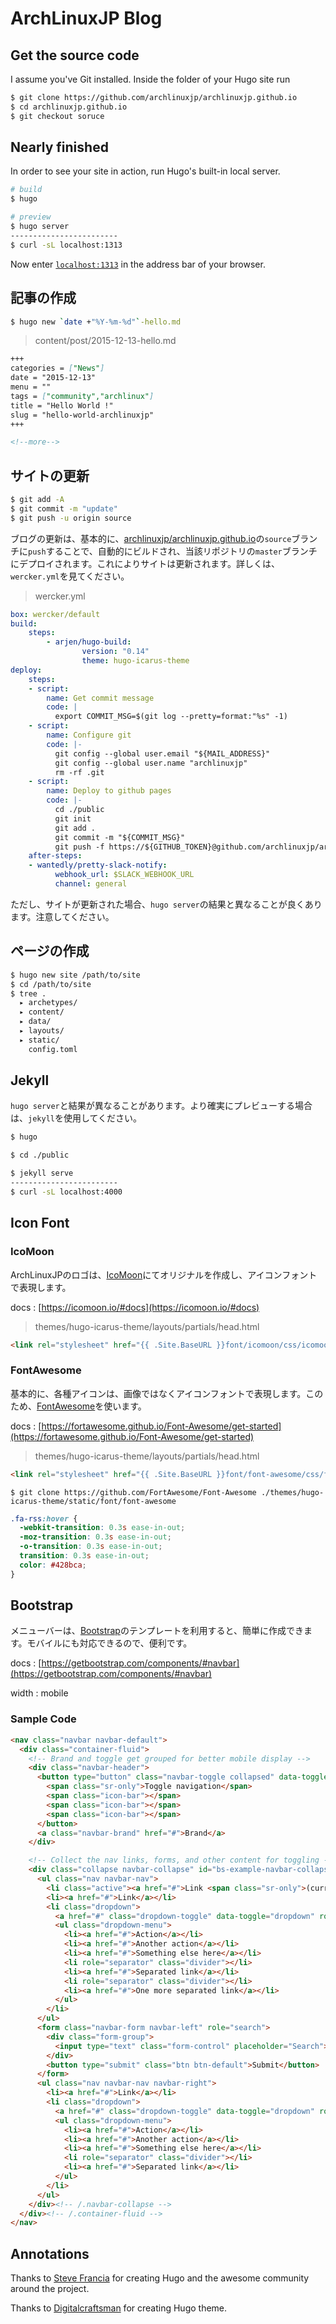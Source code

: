 # ArchLinuxJP Blog

## Get the source code

I assume you've Git installed. Inside the folder of your Hugo site run

```bash
$ git clone https://github.com/archlinuxjp/archlinuxjp.github.io
$ cd archlinuxjp.github.io
$ git checkout soruce
```

## Nearly finished

In order to see your site in action, run Hugo's built-in local server.

```bash
# build
$ hugo

# preview
$ hugo server
------------------------
$ curl -sL localhost:1313
```

Now enter [`localhost:1313`](//localhost:1313) in the address bar of your browser.

## 記事の作成

```bash
$ hugo new `date +"%Y-%m-%d"`-hello.md
```

> content/post/2015-12-13-hello.md 

```md
+++
categories = ["News"]
date = "2015-12-13"
menu = ""
tags = ["community","archlinux"]
title = "Hello World !"
slug = "hello-world-archlinuxjp"
+++

<!--more-->
```



## サイトの更新

```bash
$ git add -A
$ git commit -m "update" 
$ git push -u origin source
```

ブログの更新は、基本的に、[archlinuxjp/archlinuxjp.github.io](https://github.com/archlinuxjp/archlinuxjp.github.io)の`source`ブランチに`push`することで、自動的にビルドされ、当該リポジトリの`master`ブランチにデプロイされます。これによりサイトは更新されます。詳しくは、`wercker.yml`を見てください。

> wercker.yml

```yml
box: wercker/default
build:
    steps:
        - arjen/hugo-build:
                version: "0.14"
                theme: hugo-icarus-theme
deploy:
    steps:
    - script:
        name: Get commit message
        code: |
          export COMMIT_MSG=$(git log --pretty=format:"%s" -1)
    - script:
        name: Configure git
        code: |-
          git config --global user.email "${MAIL_ADDRESS}"
          git config --global user.name "archlinuxjp"
          rm -rf .git
    - script:
        name: Deploy to github pages
        code: |-
          cd ./public
          git init
          git add .
          git commit -m "${COMMIT_MSG}"
          git push -f https://${GITHUB_TOKEN}@github.com/archlinuxjp/archlinuxjp.github.io.git master
    after-steps:
    - wantedly/pretty-slack-notify:
          webhook_url: $SLACK_WEBHOOK_URL
          channel: general
```

ただし、サイトが更新された場合、`hugo server`の結果と異なることが良くあります。注意してください。

## ページの作成

```bash
$ hugo new site /path/to/site
$ cd /path/to/site
$ tree .
  ▸ archetypes/
  ▸ content/
  ▸ data/
  ▸ layouts/
  ▸ static/
    config.toml
```

## Jekyll

`hugo server`と結果が異なることがあります。より確実にプレビューする場合は、`jekyll`を使用してください。

```bash
$ hugo

$ cd ./public

$ jekyll serve
------------------------
$ curl -sL localhost:4000
```

## Icon Font

### IcoMoon

ArchLinuxJPのロゴは、[IcoMoon](https://icomoon.io)にてオリジナルを作成し、アイコンフォントで表現します。

docs : [https://icomoon.io/#docs](https://icomoon.io/#docs)

> themes/hugo-icarus-theme/layouts/partials/head.html

```html
<link rel="stylesheet" href="{{ .Site.BaseURL }}font/icomoon/css/icomoon.css">
```

### FontAwesome

基本的に、各種アイコンは、画像ではなくアイコンフォントで表現します。このため、[FontAwesome](https://github.com/FortAwesome/Font-Awesome)を使います。

docs : [https://fortawesome.github.io/Font-Awesome/get-started](https://fortawesome.github.io/Font-Awesome/get-started)

> themes/hugo-icarus-theme/layouts/partials/head.html

```html
<link rel="stylesheet" href="{{ .Site.BaseURL }}font/font-awesome/css/font-awesome.min.css">
```

```
$ git clone https://github.com/FortAwesome/Font-Awesome ./themes/hugo-icarus-theme/static/font/font-awesome
```

```css
.fa-rss:hover {
  -webkit-transition: 0.3s ease-in-out;
  -moz-transition: 0.3s ease-in-out;
  -o-transition: 0.3s ease-in-out;
  transition: 0.3s ease-in-out;
  color: #428bca;
}
```

## Bootstrap

メニューバーは、[Bootstrap](http://getbootstrap.com/)のテンプレートを利用すると、簡単に作成できます。モバイルにも対応できるので、便利です。

docs : [https://getbootstrap.com/components/#navbar](https://getbootstrap.com/components/#navbar)

width : mobile

### Sample Code

```html
<nav class="navbar navbar-default">
  <div class="container-fluid">
    <!-- Brand and toggle get grouped for better mobile display -->
    <div class="navbar-header">
      <button type="button" class="navbar-toggle collapsed" data-toggle="collapse" data-target="#bs-example-navbar-collapse-1" aria-expanded="false">
        <span class="sr-only">Toggle navigation</span>
        <span class="icon-bar"></span>
        <span class="icon-bar"></span>
        <span class="icon-bar"></span>
      </button>
      <a class="navbar-brand" href="#">Brand</a>
    </div>

    <!-- Collect the nav links, forms, and other content for toggling -->
    <div class="collapse navbar-collapse" id="bs-example-navbar-collapse-1">
      <ul class="nav navbar-nav">
        <li class="active"><a href="#">Link <span class="sr-only">(current)</span></a></li>
        <li><a href="#">Link</a></li>
        <li class="dropdown">
          <a href="#" class="dropdown-toggle" data-toggle="dropdown" role="button" aria-haspopup="true" aria-expanded="false">Dropdown <span class="caret"></span></a>
          <ul class="dropdown-menu">
            <li><a href="#">Action</a></li>
            <li><a href="#">Another action</a></li>
            <li><a href="#">Something else here</a></li>
            <li role="separator" class="divider"></li>
            <li><a href="#">Separated link</a></li>
            <li role="separator" class="divider"></li>
            <li><a href="#">One more separated link</a></li>
          </ul>
        </li>
      </ul>
      <form class="navbar-form navbar-left" role="search">
        <div class="form-group">
          <input type="text" class="form-control" placeholder="Search">
        </div>
        <button type="submit" class="btn btn-default">Submit</button>
      </form>
      <ul class="nav navbar-nav navbar-right">
        <li><a href="#">Link</a></li>
        <li class="dropdown">
          <a href="#" class="dropdown-toggle" data-toggle="dropdown" role="button" aria-haspopup="true" aria-expanded="false">Dropdown <span class="caret"></span></a>
          <ul class="dropdown-menu">
            <li><a href="#">Action</a></li>
            <li><a href="#">Another action</a></li>
            <li><a href="#">Something else here</a></li>
            <li role="separator" class="divider"></li>
            <li><a href="#">Separated link</a></li>
          </ul>
        </li>
      </ul>
    </div><!-- /.navbar-collapse -->
  </div><!-- /.container-fluid -->
</nav>
```

## Annotations

Thanks to [Steve Francia](//github.com/spf13) for creating Hugo and the awesome community around the project.

Thanks to [Digitalcraftsman](https://github.com/digitalcraftsman) for creating Hugo theme.


